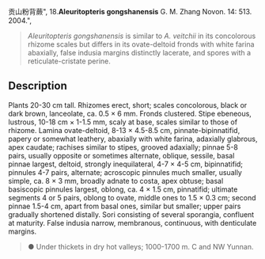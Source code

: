贡山粉背蕨",
18.**Aleuritopteris gongshanensis** G. M. Zhang Novon. 14: 513. 2004.",

> *Aleuritopteris gongshanensis* is similar to *A. veitchii* in its concolorous rhizome scales but differs in its ovate-deltoid fronds with white farina abaxially, false indusia margins distinctly lacerate, and spores with a reticulate-cristate perine.

## Description
Plants 20-30 cm tall. Rhizomes erect, short; scales concolorous, black or dark brown, lanceolate, ca. 0.5 × 6 mm. Fronds clustered. Stipe ebeneous, lustrous, 10-18 cm × 1-1.5 mm, scaly at base, scales similar to those of rhizome. Lamina ovate-deltoid, 8-13 × 4.5-8.5 cm, pinnate-bipinnatifid, papery or somewhat leathery, abaxially with white farina, adaxially glabrous, apex caudate; rachises similar to stipes, grooved adaxially; pinnae 5-8 pairs, usually opposite or sometimes alternate, oblique, sessile, basal pinnae largest, deltoid, strongly inequilateral, 4-7 × 4-5 cm, bipinnatifid; pinnules 4-7 pairs, alternate; acroscopic pinnules much smaller, usually simple, ca. 8 × 3 mm, broadly adnate to costa, apex obtuse; basal basiscopic pinnules largest, oblong, ca. 4 × 1.5 cm, pinnatifid; ultimate segments 4 or 5 pairs, oblong to ovate, middle ones to 1.5 × 0.3 cm; second pinnae 1.5-4 cm, apart from basal ones, similar but smaller; upper pairs gradually shortened distally. Sori consisting of several sporangia, confluent at maturity. False indusia narrow, membranous, continuous, with denticulate margins.

> ● Under thickets in dry hot valleys; 1000-1700 m. C and NW Yunnan.
